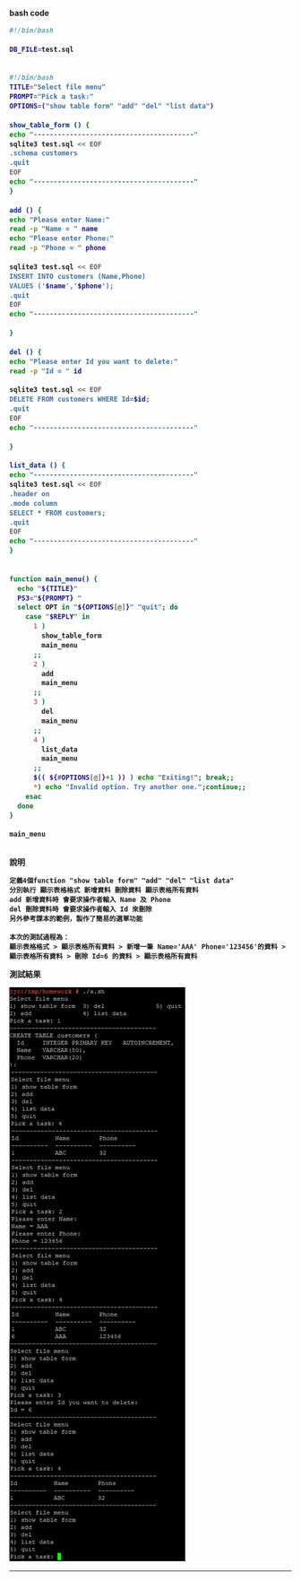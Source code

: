 <strong>bash code<strong>
```bash
#!/bin/bash

DB_FILE=test.sql


#!/bin/bash
TITLE="Select file menu"
PROMPT="Pick a task:"
OPTIONS=("show table form" "add" "del" "list data")

show_table_form () {
echo "----------------------------------------"
sqlite3 test.sql << EOF
.schema customers
.quit
EOF
echo "----------------------------------------"
}

add () {
echo "Please enter Name:"
read -p "Name = " name
echo "Please enter Phone:"
read -p "Phone = " phone

sqlite3 test.sql << EOF
INSERT INTO customers (Name,Phone)
VALUES ('$name','$phone');
.quit
EOF
echo "----------------------------------------"

}

del () {
echo "Please enter Id you want to delete:"
read -p "Id = " id

sqlite3 test.sql << EOF
DELETE FROM customers WHERE Id=$id;
.quit
EOF
echo "----------------------------------------"

}

list_data () {
echo "----------------------------------------"
sqlite3 test.sql << EOF
.header on
.mode column
SELECT * FROM customers;
.quit
EOF
echo "----------------------------------------"
}


function main_menu() {
  echo "${TITLE}"
  PS3="${PROMPT} "
  select OPT in "${OPTIONS[@]}" "quit"; do
    case "$REPLY" in
      1 )
        show_table_form
        main_menu
      ;;
      2 )
        add
        main_menu
      ;;
      3 )
        del
        main_menu
      ;;
      4 )
        list_data
        main_menu
      ;;
      $(( ${#OPTIONS[@]}+1 )) ) echo "Exiting!"; break;;
      *) echo "Invalid option. Try another one.";continue;;
    esac
  done
}

main_menu
                                      

```

說明

<pre><code>定義4個function "show table form" "add" "del" "list data"
分別執行 顯示表格格式 新增資料 刪除資料 顯示表格所有資料
add 新增資料時 會要求操作者輸入 Name 及 Phone
del 刪除資料時 會要求操作者輸入 Id 來刪除
另外參考課本的範例，製作了簡易的選單功能

本次的測試過程為：
顯示表格格式 > 顯示表格所有資料 > 新增一筆 Name='AAA' Phone='123456'的資料 >
顯示表格所有資料 > 刪除 Id=6 的資料 > 顯示表格所有資料
</code></pre>

測試結果

![image](https://github.com/HongScarlet/homework/blob/master/bash/img/11databasemenu.png)


***
